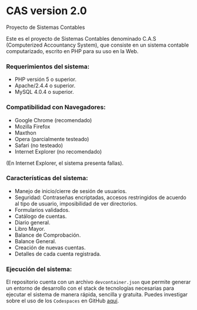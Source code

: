 CAS version 2.0
=====

Proyecto de Sistemas Contables

Este es el proyecto de Sistemas Contables denominado C.A.S (Computerized Accountancy System), que consiste en un sistema
contable computarizado, escrito en PHP para su uso en la Web.


### Requerimientos del sistema:

* PHP versión 5 o superior.
* Apache/2.4.4 o superior.
* MySQL 4.0.4 o superior.


### Compatibilidad con Navegadores:

* Google Chrome (recomendado)
* Mozilla Firefox
* Maxthon
* Opera (parcialmente testeado)
* Safari (no testeado)
* Internet Explorer (no recomendado)

(En Internet Explorer, el sistema presenta fallas).


### Características del sistema:

* Manejo de inicio/cierre de sesión de usuarios.
* Seguridad: Contraseñas encriptadas, accesos restringidos de acuerdo al tipo de usuario, imposibilidad de ver 
  directorios.
* Formularios validados.
* Catálogo de cuentas.
* Diario general.
* Libro Mayor.
* Balance de Comprobación.
* Balance General.
* Creación de nuevas cuentas.
* Detalles de cada cuenta registrada.

### Ejecución del sistema:

El repositorio cuenta con un archivo `devcontainer.json` que permite generar un entorno de desarrollo con el stack de tecnologías necesarias para ejecutar el sistema de manera rápida, sencilla y gratuita. Puedes investigar sobre el uso de los `Codespaces` en GitHub [aquí](https://github.com/features/codespaces).
